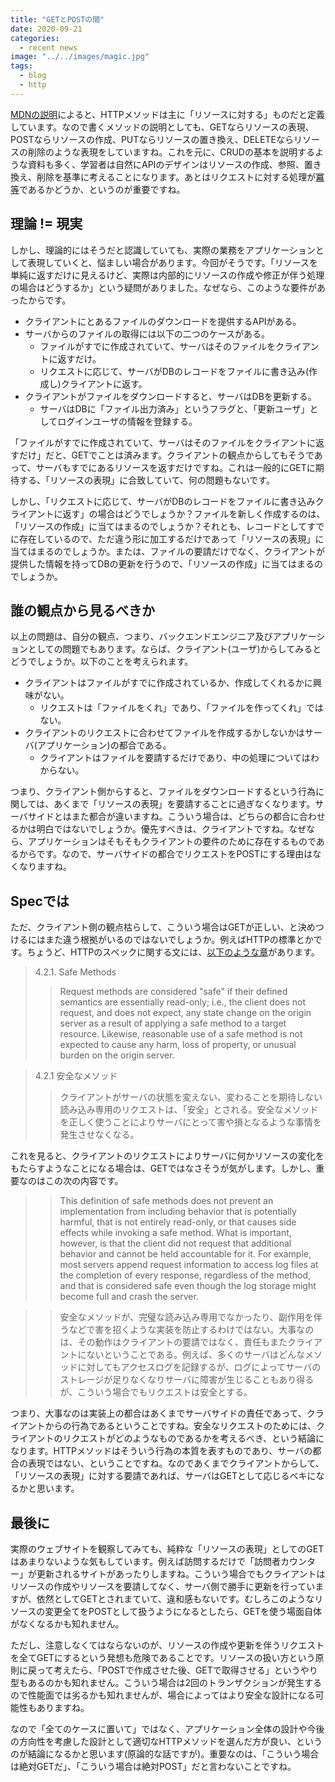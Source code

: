 ```yaml
---
title: "GETとPOSTの間"
date: 2020-09-21
categories: 
  - recent news
image: "../../images/magic.jpg"
tags:
  - blog
  - http
---
```


[MDNの説明](https://developer.mozilla.org/ja/docs/Web/HTTP/Methods)によると、HTTPメソッドは主に「リソースに対する」ものだと定義しています。なので書くメソッドの説明としても、GETならリソースの表現、POSTならリソースの作成、PUTならリソースの置き換え、DELETEならリソースの削除のような表現をしていますね。これを元に、CRUDの基本を説明するような資料も多く、学習者は自然にAPIのデザインはリソースの作成、参照、置き換え、削除を基準に考えることになります。あとはリクエストに対する処理が[冪等](https://ja.wikipedia.org/wiki/%E5%86%AA%E7%AD%89)であるかどうか、というのが重要ですね。

## 理論 != 現実

しかし、理論的にはそうだと認識していても、実際の業務をアプリケーションとして表現していくと、悩ましい場合があります。今回がそうです。「リソースを単純に返すだけに見えるけど、実際は内部的にリソースの作成や修正が伴う処理の場合はどうするか」という疑問がありました。なぜなら、このような要件があったからです。

- クライアントにとあるファイルのダウンロードを提供するAPIがある。
- サーバからのファイルの取得には以下の二つのケースがある。
  - ファイルがすでに作成されていて、サーバはそのファイルをクライアントに返すだけ。
  - リクエストに応じて、サーバがDBのレコードをファイルに書き込み(作成し)クライアントに返す。
- クライアントがファイルをダウンロードすると、サーバはDBを更新する。
  - サーバはDBに「ファイル出力済み」というフラグと、「更新ユーザ」としてログインユーザの情報を登録する。

「ファイルがすでに作成されていて、サーバはそのファイルをクライアントに返すだけ」だと、GETでことは済みます。クライアントの観点からしてもそうであって、サーバもすでにあるリソースを返すだけですね。これは一般的にGETに期待する、「リソースの表現」に合致していて、何の問題もないです。

しかし、「リクエストに応じて、サーバがDBのレコードをファイルに書き込みクライアントに返す」の場合はどうでしょうか？ファイルを新しく作成するのは、「リソースの作成」に当てはまるのでしょうか？それとも、レコードとしてすでに存在しているので、ただ違う形に加工するだけであって「リソースの表現」に当てはまるのでしょうか。または、ファイルの要請だけでなく、クライアントが提供した情報を持ってDBの更新を行うので、「リソースの作成」に当てはまるのでしょうか。

## 誰の観点から見るべきか

以上の問題は、自分の観点、つまり、バックエンドエンジニア及びアプリケーションとしての問題でもあります。ならば、クライアント(ユーザ)からしてみるとどうでしょうか。以下のことを考えられます。

- クライアントはファイルがすでに作成されているか、作成してくれるかに興味がない。
  - リクエストは「ファイルをくれ」であり、「ファイルを作ってくれ」ではない。
- クライアントのリクエストに合わせてファイルを作成するかしないかはサーバ(アプリケーション)の都合である。
  - クライアントはファイルを要請するだけであり、中の処理についてはわからない。

つまり、クライアント側からすると、ファイルをダウンロードするという行為に関しては、あくまで「リソースの表現」を要請することに過ぎなくなります。サーバサイドとはまた都合が違いますね。こういう場合は、どちらの都合に合わせるかは明白ではないでしょうか。優先すべきは、クライアントですね。なぜなら、アプリケーションはそもそもクライアントの要件のために存在するものであるからです。なので、サーバサイドの都合でリクエストをPOSTにする理由はなくなりますね。

## Specでは

ただ、クライアント側の観点枯らして、こういう場合はGETが正しい、と決めつけるにはまた違う根拠がいるのではないでしょうか。例えばHTTPの標準とかです。ちょうど、HTTPのスペックに関する文には、[以下のような章](https://tools.ietf.org/html/rfc7231#section-4.2.1)があります。

> 4.2.1.  Safe Methods
>> Request methods are considered "safe" if their defined semantics are essentially read-only; i.e., the client does not request, and does not expect, any state change on the origin server as a result of applying a safe method to a target resource. Likewise, reasonable use of a safe method is not expected to cause any harm, loss of property, or unusual burden on the origin server.

> 4.2.1 安全なメソッド
>> クライアントがサーバの状態を変えない、変わることを期待しない読み込み専用のリクエストは、「安全」とされる。安全なメソッドを正しく使うことによりサーバにとって害や損となるような事情を発生させなくなる。

これを見ると、クライアントのリクエストによりサーバに何かリソースの変化をもたらすようなことになる場合は、GETではなさそうが気がします。しかし、重要なのはこの次の内容です。

>> This definition of safe methods does not prevent an implementation from including behavior that is potentially harmful, that is not entirely read-only, or that causes side effects while invoking a safe method. What is important, however, is that the client did not request that additional behavior and cannot be held accountable for it. For example, most servers append request information to access log files at the completion of every response, regardless of the method, and that is considered safe even though the log storage might become full and crash the server.

>> 安全なメソッドが、完璧な読み込み専用でなかったり、副作用を伴うなどで害を招くような実装を防止するわけではない。大事なのは、その動作はクライアントの要請ではなく、責任もまたクライアントにないということである。例えば、多くのサーバはどんなメソッドに対してもアクセスログを記録するが、ログによってサーバのストレージが足りなくなりサーバに障害が生じることもあり得るが、こういう場合でもリクエストは安全とする。

つまり、大事なのは実装上の都合はあくまでサーバサイドの責任であって、クライアントからの行為であるということですね。安全なリクエストのためには、クライアントのリクエストがどのようなものであるかを考えるべき、という結論になります。HTTPメソッドはそういう行為の本質を表すものであり、サーバの都合の表現ではない、ということですね。なのであくまでクライアントからして、「リソースの表現」に対する要請であれば、サーバはGETとして応じるベキになるかと思います。

## 最後に

実際のウェブサイトを観察してみても、純粋な「リソースの表現」としてのGETはあまりないような気もしています。例えば訪問するだけで「訪問者カウンター」が更新されるサイトがあったりしますね。こういう場合でもクライアントはリソースの作成やリソースを要請してなく、サーバ側で勝手に更新を行っていますが、依然としてGETとされまていて、違和感もないです。むしろこのようなリソースの変更全てをPOSTとして扱うようになるとしたら、GETを使う場面自体がなくなるかも知れません。

ただし、注意しなくてはならないのが、リソースの作成や更新を伴うリクエストを全てGETにするという発想も危険であることです。リソースの扱い方という原則に戻って考えたら、「POSTで作成させた後、GETで取得させる」というやり型もあるのかも知れません。こういう場合は2回のトランザクションが発生するので性能面では劣るかも知れませんが、場合によってはより安全な設計になる可能性もありますね。

なので「全てのケースに置いて」ではなく、アプリケーション全体の設計や今後の方向性を考慮した設計として適切なHTTPメソッドを選んだ方が良い、というのが結論になるかと思います(原論的な話ですが)。重要なのは、「こういう場合は絶対GETだ」、「こういう場合は絶対POST」だと言わないことですね。
